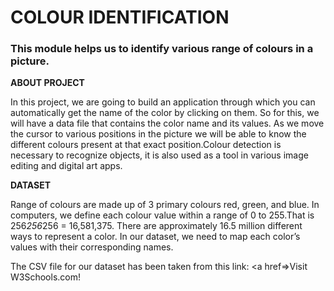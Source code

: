 <h1>COLOUR IDENTIFICATION</h1>
<h3>
This module helps us to identify various range of colours in a picture.
</h3>
</h2><b> ABOUT PROJECT</b> </h2>

In this project, we are going to build an application through which you can automatically get the name of the color by clicking on them. So for this, we will have a data file that contains the color name and its values. As we move the cursor to various positions in the picture we will be able to know the different colours present at that exact position.Colour detection is necessary to recognize objects, it is also used as a tool in various image editing and digital art apps.

</h2><b> DATASET </b> </h2>

Range of colours are made up of 3 primary colours red, green, and blue. In computers, we define each colour value within a range of 0 to 255.That is 256*256*256 = 16,581,375. There are approximately 16.5 million different ways to represent a color. In our dataset, we need to map each color’s values with their corresponding names.

The CSV file for our dataset has been taken from this link:
<a href=>Visit W3Schools.com!</a>


